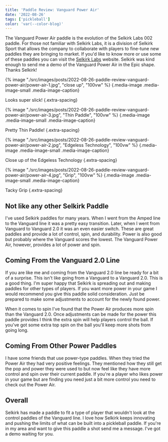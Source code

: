 ```yaml
---
title: 'Paddle Review: Vanguard Power Air'
date: '2022-08-26'
tags: ['pickleball']
color: 'var(--color-blog)'
---
```


The Vanguard Power Air paddle is the evolution of the Selkirk Labs 002 paddle. For those not familiar with Selkirk Labs, it is a division of Selkirk Sport that allows the company to collaborate with players to fine-tune new paddles they are bringing to market. If you'd like to know more or use some of these paddles you can visit the [Selkirk Labs](https://www.selkirklabs.com/) website. Selkirk was kind enough to send me a demo of the Vanguard Power Air in the Epic shape. Thanks Selkirk!

{% image "./src/images/posts/2022-08-26-paddle-review-vanguard-power-air/power-air-1.jpg", "close up", "100vw" %}
{.media-image .media-image-small .media-image-caption}

Looks super slick!
{.extra-spacing}

{% image "./src/images/posts/2022-08-26-paddle-review-vanguard-power-air/power-air-3.jpg", "Thin Paddle", "100vw" %}
{.media-image .media-image-small .media-image-caption}

Pretty Thin Paddle!
{.extra-spacing}

{% image "./src/images/posts/2022-08-26-paddle-review-vanguard-power-air/power-air-2.jpg", "Edgeless Technology", "100vw" %}
{.media-image .media-image-small .media-image-caption}

Close up of the Edgeless Technology
{.extra-spacing}

{% image "./src/images/posts/2022-08-26-paddle-review-vanguard-power-air/power-air-4.jpg", "Grip", "100vw" %}
{.media-image .media-image-small .media-image-caption}

Tacky Grip
{.extra-spacing}

## Not like any other Selkirk Paddle
I've used Selkirk paddles for many years. When I went from the Amped line to the Vanguard line it was a pretty easy transition. Later, when I went from Vanguard to Vanguard 2.0 it was an even easier switch. These are great paddles and provide a lot of control, spin, and durability. Power is also good but probably where the Vanguard scores the lowest. The Vanguard Power Air, however, provides a lot of power and spin. 

## Coming From the Vanguard 2.0 Line
If you are like me and coming from the Vanguard 2.0 line be ready for a bit of a surprise. This isn't like going from a Vanguard to a Vanguard 2.0. This is a good thing. I'm super happy that Selkirk is spreading out and making paddles for other types of players. If you want more power in your game I would recommend you give this paddle solid consideration. Just be prepared to make some adjustments to account for the newly found power.

When it comes to spin I've found that the Power Air produces more spin than the Vanguard 2.0. Once adjustments can be made for the power this paddle provides I think the extra spin will help players control the ball. If you've got some extra top spin on the ball you'll keep more shots from going long.

## Coming From Other Power Paddles
I have some friends that use power-type paddles. When they tried the Power Air they had very positive feelings. They mentioned how they still get the pop and power they were used to but now feel like they have more control and spin over their current paddle. If you're a player who likes power in your game but are finding you need just a bit more control you need to check out the Power Air. 

## Overall
Selkirk has made a paddle to fit a type of player that wouldn't look at the control paddles of the Vanguard line. I love how Selkirk keeps innovating and pushing the limits of what can be built into a pickleball paddle. If you're in my area and want to give this paddle a shot send me a message. I've got a demo waiting for you. 

